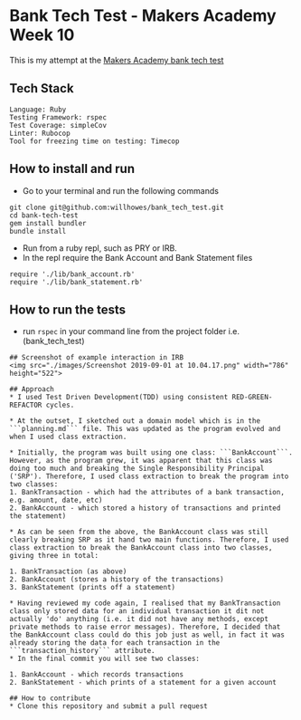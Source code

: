 # Bank Tech Test - Makers Academy Week 10
This is my attempt at the [Makers Academy bank tech test](https://github.com/makersacademy/course/blob/master/individual_challenges/bank_tech_test.md)

## Tech Stack
```
Language: Ruby
Testing Framework: rspec
Test Coverage: simpleCov
Linter: Rubocop
Tool for freezing time on testing: Timecop
```

## How to install and run
* Go to your terminal and run the following commands
```
git clone git@github.com:willhowes/bank_tech_test.git
cd bank-tech-test
gem install bundler
bundle install
```
* Run from a ruby repl, such as PRY or IRB.
* In the repl require the Bank Account and Bank Statement files
```
require './lib/bank_account.rb'
require './lib/bank_statement.rb'
```
## How to run the tests
* run ```rspec``` in your command line from the project folder i.e. (bank_tech_test)
```
## Screenshot of example interaction in IRB
<img src="./images/Screenshot 2019-09-01 at 10.04.17.png" width="786" height="522">  

## Approach
* I used Test Driven Development(TDD) using consistent RED-GREEN-REFACTOR cycles.

* At the outset, I sketched out a domain model which is in the ```planning.md``` file. This was updated as the program evolved and when I used class extraction.

* Initially, the program was built using one class: ```BankAccount```. However, as the program grew, it was apparent that this class was doing too much and breaking the Single Responsibility Principal ('SRP'). Therefore, I used class extraction to break the program into two classes:
1. BankTransaction - which had the attributes of a bank transaction, e.g. amount, date, etc)
2. BankAccount - which stored a history of transactions and printed the statement)

* As can be seen from the above, the BankAccount class was still clearly breaking SRP as it hand two main functions. Therefore, I used class extraction to break the BankAccount class into two classes, giving three in total:

1. BankTransaction (as above)
2. BankAccount (stores a history of the transactions)
3. BankStatement (prints off a statement)

* Having reviewed my code again, I realised that my BankTransaction class only stored data for an individual transaction it dit not actually 'do' anything (i.e. it did not have any methods, except private methods to raise error messages). Therefore, I decided that the BankAccount class could do this job just as well, in fact it was already storing the data for each transaction in the ```transaction_history``` attribute.
* In the final commit you will see two classes:

1. BankAccount - which records transactions
2. BankStatement - which prints of a statement for a given account

## How to contribute
* Clone this repository and submit a pull request

